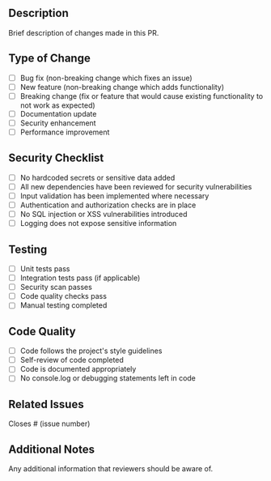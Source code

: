 ## Description
Brief description of changes made in this PR.

## Type of Change
- [ ] Bug fix (non-breaking change which fixes an issue)
- [ ] New feature (non-breaking change which adds functionality)
- [ ] Breaking change (fix or feature that would cause existing functionality to not work as expected)
- [ ] Documentation update
- [ ] Security enhancement
- [ ] Performance improvement

## Security Checklist
- [ ] No hardcoded secrets or sensitive data added
- [ ] All new dependencies have been reviewed for security vulnerabilities
- [ ] Input validation has been implemented where necessary
- [ ] Authentication and authorization checks are in place
- [ ] No SQL injection or XSS vulnerabilities introduced
- [ ] Logging does not expose sensitive information

## Testing
- [ ] Unit tests pass
- [ ] Integration tests pass (if applicable)
- [ ] Security scan passes
- [ ] Code quality checks pass
- [ ] Manual testing completed

## Code Quality
- [ ] Code follows the project's style guidelines
- [ ] Self-review of code completed
- [ ] Code is documented appropriately
- [ ] No console.log or debugging statements left in code

## Related Issues
Closes # (issue number)

## Additional Notes
Any additional information that reviewers should be aware of.